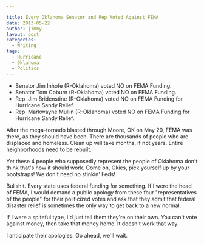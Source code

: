 ```yaml
---

title: Every Oklahoma Senator and Rep Voted Against FEMA
date: 2013-05-22
author: jimmy
layout: post
categories:
  - Writing
tags:
  - Hurricane
  - Oklahoma
  - Politics
---
```




  * Senator Jim Inhofe (R-Oklahoma) voted NO on FEMA Funding.
  * Senator Tom Coburn (R-Oklahoma)  voted NO on FEMA Funding.
  * Rep. Jim Bridenstine (R-Oklahoma) voted NO on FEMA Funding for Hurricane Sandy Relief.
  * Rep. Markwayne Mullin (R-Oklahoma) voted NO on FEMA Funding for Hurricane Sandy Relief. 

 

After the mega-tornado blasted through Moore, OK on May 20, FEMA was there, as they should have been.  There are thousands of people who are displaced and homeless.  Clean up will take months, if not years.  Entire neighborhoods need to be rebuilt. 

Yet these 4 people who supposedly represent the people of Oklahoma don't think that's how it should work.  Come on, Okies, pick yourself up by your bootstraps!  We don't need no stinkin' Feds!

Bullshit.  Every state uses federal funding for something.  If I were the head of FEMA, I would demand a public apology from these four "representatives of the people" for their politicized votes and ask that they admit that federal disaster relief is sometimes the only way to get back to a new normal.

If I were a spiteful type, I'd just tell them they're on their own.  You can't vote against money, then take that money home.  It doesn't work that way.

I anticipate their apologies. Go ahead, we'll wait.  

 